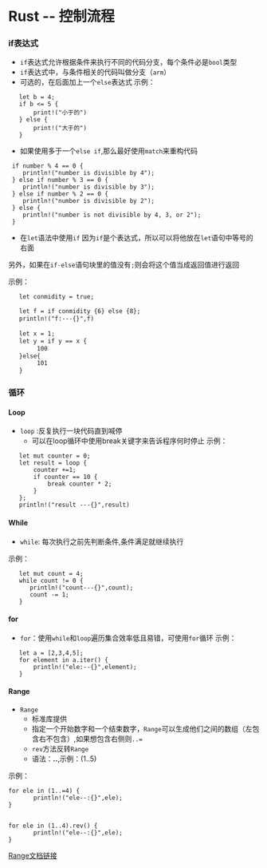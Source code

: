 # Rust -- 控制流程


### if表达式

- `if`表达式允许根据条件来执行不同的代码分支，每个条件必是`bool`类型
- `if`表达式中，与条件相关的代码叫做分支（`arm`）
- 可选的，在后面加上一个`else`表达式 
示例：

```
   let b = 4;
   if b <= 5 {
       print!("小于的")
   } else {
       print!("大于的")
   }
```

- 如果使用多于一个`else if`,那么最好使用`match`来重构代码


```
 if number % 4 == 0 {
    println!("number is divisible by 4");
 } else if number % 3 == 0 {
    println!("number is divisible by 3");
 } else if number % 2 == 0 {
    println!("number is divisible by 2");
 } else {
    println!("number is not divisible by 4, 3, or 2");
 }
```
 
- 在`let`语法中使用`if`
   因为`if`是个表达式，所以可以将他放在`let`语句中等号的右面
  
 另外，如果在`if-else`语句块里的值没有`;`则会将这个值当成返回值进行返回 
   
示例：

```rest
   let conmidity = true;

   let f = if conmidity {6} else {8};
   println!("f:---{}",f)
   
   let x = 1;
   let y = if y == x {
        100
   }else{
        101
   }  
```   

### 循环

#### Loop
- `loop` :反复执行一块代码直到喊停
    - 可以在loop循环中使用break关键字来告诉程序何时停止
示例：

``` 
   let mut counter = 0;
   let result = loop {
       counter +=1;
       if counter == 10 {
           break counter * 2;
       }
   };
   println!("result ---{}",result)
```
#### While 

- `while`: 每次执行之前先判断条件,条件满足就继续执行

示例：

```
   let mut count = 4;
   while count != 0 {
      println!("count---{}",count);
      count -= 1; 
   }
``` 

#### for
- `for`：使用`while`和`loop`遍历集合效率低且易错，可使用`for`循环
示例：

```
   let a = [2,3,4,5];
   for element in a.iter() {
       println!("ele:--{}",element);
   }
``` 

#### Range

- `Range` 
    - 标准库提供
    - 指定一个开始数字和一个结束数字，`Range`可以生成他们之间的数组（左包含右不包含）,如果想包含右侧则`..=`
    - `rev`方法反转`Range`
    - 语法：**..**,示例：(1..5)

示例：

```
for ele in (1..=4) {
       println!("ele--:{}",ele);
}


for ele in (1..4).rev() {
       println!("ele--:{}",ele);
}

```

[Range文档链接](https://doc.rust-lang.org/std/ops/struct.Range.html)

